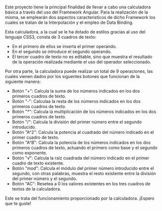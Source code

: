 Este proyecto tiene la principal finalidad de llevar a cabo una calculadora básica a través del uso del Framework Angular. Para la realización de la misma, se emplearán dos aspectos característicos de dicho Framework los cuales se tratan de la Interpolación y el empleo de Data Binding.

Esta calculadora, a la cual se le ha dotado de estilos gracias al uso del lenguaje CSS3, consta de 3 cuadros de texto: 
- En el primero de ellos se inserta el primer operando.
- En el segundo se introduce el segundo operando.
- El tercer cuadro de texto no es editable, sino que muestra el resultado de la operación realizada mediante el uso del operador seleccionado.

Por otra parte, la calculadora puede realizar un total de 9 operaciones, las cuales vienen dados por los siguentes botones que funcionan de la siguiente manera:

- Botón "+": Calcula la suma de los números indicados en los dos primeros cuadros de texto.
- Botón "-": Calculaa la resta de los números indicados en los dos primeros cuadros de texto.
- Botón "*": Calcula la multiplicación de los números indicados en los dos primeros cuadros de texto.
- Botón "/": Calcula la división del primer número entre el segundo introducido.
- Botón "A^2": Calcula la potencia al cuadrado del número indicado en el primer cuadro de texto.
- Botón "A^B": Calcula la potencia de los números indicados en los dos primeros cuadros de texto, actuando el primero como base y el segundo como exponente.
- Botón "√": Calcula la raíz cuadrada del número indicado en el primer cuadro de texto existente.
- Botón "mod": Calcula el módulo del primer número introducido entre el segundo, con otras palabras, muestra el resto existente entre la división del primer número y el segundo.
- Botón "AC": Resetea a 0 los valores existentes en los tres cuadros de textos de la calculadora.

Este se trata del funcionamiento proporcionado por la calculadora. ¡Espero que te guste!
